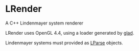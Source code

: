 # LRender
A C++ Lindenmayer system renderer

LRender uses OpenGL 4.4, using a loader generated by [glad](https://github.com/Dav1dde/glad).

Lindenmayer systems must provided as [LParse](https://github.com/jobtalle/LParse) objects.
